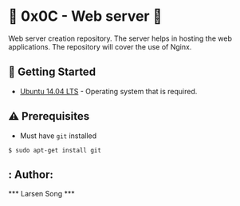# :shell: 0x0C - Web server :shell:
Web server creation repository. The server helps in hosting the web applications.
The repository will cover  the  use of  Nginx.

## :running: Getting Started

* [Ubuntu 14.04 LTS](http://releases.ubuntu.com/14.04/) - Operating system that  is required.

## :warning: Prerequisites

* Must have `git` installed
 
 ```
 $ sudo apt-get install git
  ```
## : Author: 

*** Larsen Song ***

